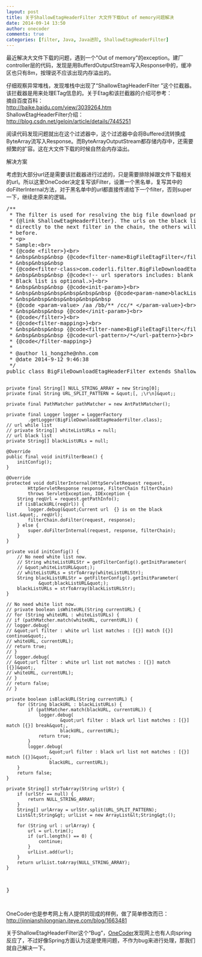 ```yaml
---
layout: post
title: 关于ShallowEtagHeaderFilter 大文件下载Out of memory问题解决
date: 2014-09-14 13:50
author: onecoder
comments: true
categories: [filter, Java, Java进阶, ShallowEtagHeaderFilter]
---
```

<p>
	最近解决大文件下载的问题，遇到一个&quot;Out of memory&quot;的exception。建厂controller层的代码，发现是用BufferdOutputStream写入Response中的，缓冲区也只有8m，按理说不应该出现内存溢出的。</p>
<p>
	仔细观察异常堆栈，发现堆栈中出现了&ldquo;ShallowEtagHeaderFilter &rdquo;这个拦截器。该拦截器是用来处理ETag信息的。关于Etag和该拦截器的介绍可参考：<br />
	摘自百度百科：<br />
	<a href="http://baike.baidu.com/view/3039264.htm">http://baike.baidu.com/view/3039264.htm</a><br />
	ShallowEtagHeaderFilter介绍：<br />
	<a href="http://blog.csdn.net/geloin/article/details/7445251">http://blog.csdn.net/geloin/article/details/7445251</a></p>
<p>
	阅读代码发现问题就出在这个过滤器中，这个过滤器中会将Buffered流转换成ByteArray流写入Response。而ByteArrayOutputStream都存储内存中，还需要频繁的扩容。这在大文件下载的时候自然会内存溢出。</p>
<p>
	解决方案</p>
<p>
	考虑到大部分url还是需要该拦截器进行过滤的，只是需要排除掉跟文件下载相关的url。所以这里OneCoder决定复写该Filter，设置一个黑名单，复写其中的doFilterInternal方法，对于黑名单中的url都直接传递给下一个filter，否则super一下，继续走原来的逻辑。</p>
<pre class="brush:java;first-line:1;pad-line-numbers:true;highlight:null;collapse:false;">
/**
 * The filter is used for resolving the big file download problem when using
 * {@link ShallowEtagHeaderFilter}. The urls on the black list will be passed
 * directly to the next filter in the chain, the others will be filtered as
 * before.
 * &lt;p&gt;
 * Sample:&lt;br&gt;
 * {@code &lt;filter&gt;}&lt;br&gt;
 * &amp;nbsp&amp;nbsp&amp;nbsp {@code&lt;filter-name&gt;BigFileEtagFilter&lt;/filter-name&gt;}&lt;br&gt;
 * &amp;nbsp&amp;nbsp&amp;nbsp
 * {@code&lt;filter-class&gt;com.coderli.filter.BigFileDownloadEtagHeaderFilter&lt;/filter-class&gt;}&lt;br&gt;
 * &amp;nbsp&amp;nbsp&amp;nbsp {@code&lt;!-- url sperators includes: blank space ; , and /r/n.
 * Black list is optional.&gt;}&lt;br&gt;
 * &amp;nbsp&amp;nbsp&amp;nbsp {@code&lt;init-param&gt;}&lt;br&gt;
 * &amp;nbsp&amp;nbsp&amp;nbsp&amp;nbsp&amp;nbsp&amp;nbsp {@code&lt;param-name&gt;blackListURL&lt;/param-name&gt;}&lt;br&gt;
 * &amp;nbsp&amp;nbsp&amp;nbsp&amp;nbsp&amp;nbsp&amp;nbsp
 * {@code &lt;param-value&gt; /aa /bb/** /cc/* &lt;/param-value&gt;}&lt;br&gt;
 * &amp;nbsp&amp;nbsp&amp;nbsp {@code&lt;/init-param&gt;}&lt;br&gt;
 * {@code&lt;/filter&gt;}&lt;br&gt;
 * {@code&lt;filter-mapping&gt;}&lt;br&gt;
 * &amp;nbsp&amp;nbsp&amp;nbsp {@code&lt;filter-name&gt;BigFileEtagFilter&lt;/filter-name&gt;}&lt;br&gt;
 * &amp;nbsp&amp;nbsp&amp;nbsp {@code&lt;url-pattern&gt;/*&lt;/url-pattern&gt;}&lt;br&gt;
 * {@code&lt;/filter-mapping&gt;}
 * 
 * @author li_hongzhe@nhn.com
 * @date 2014-9-12 9:46:38
 */
public class BigFileDownloadEtagHeaderFilter extends ShallowEtagHeaderFilter {

	private final String[] NULL_STRING_ARRAY = new String[0];
	private final String URL_SPLIT_PATTERN = &quot;[, ;\r\n]&quot;;

	private final PathMatcher pathMatcher = new AntPathMatcher();

	private final Logger logger = LoggerFactory
			.getLogger(BigFileDownloadEtagHeaderFilter.class);
	// url while list
	// private String[] whiteListURLs = null;
	// url black list
	private String[] blackListURLs = null;

	@Override
	public final void initFilterBean() {
		initConfig();
	}

	@Override
	protected void doFilterInternal(HttpServletRequest request,
			HttpServletResponse response, FilterChain filterChain)
			throws ServletException, IOException {
		String reqUrl = request.getPathInfo();
		if (isBlackURL(reqUrl)) {
			logger.debug(&quot;Current url  {} is on the black list.&quot;, reqUrl);
			filterChain.doFilter(request, response);
		} else {
			super.doFilterInternal(request, response, filterChain);
		}
	}

	private void initConfig() {
		// No need white list now.
		// String whiteListURLStr = getFilterConfig().getInitParameter(
		// &quot;whiteListURL&quot;);
		// whiteListURLs = strToArray(whiteListURLStr);
		String blackListURLStr = getFilterConfig().getInitParameter(
				&quot;blackListURL&quot;);
		blackListURLs = strToArray(blackListURLStr);
	}

	// No need white list now.
	// private boolean isWhiteURL(String currentURL) {
	// for (String whiteURL : whiteListURLs) {
	// if (pathMatcher.match(whiteURL, currentURL)) {
	// logger.debug(
	// &quot;url filter : white url list matches : [{}] match [{}] continue&quot;,
	// whiteURL, currentURL);
	// return true;
	// }
	// logger.debug(
	// &quot;url filter : white url list not matches : [{}] match [{}]&quot;,
	// whiteURL, currentURL);
	// }
	// return false;
	// }

	private boolean isBlackURL(String currentURL) {
		for (String blackURL : blackListURLs) {
			if (pathMatcher.match(blackURL, currentURL)) {
				logger.debug(
						&quot;url filter : black url list matches : [{}] match [{}] break&quot;,
						blackURL, currentURL);
				return true;
			}
			logger.debug(
					&quot;url filter : black url list not matches : [{}] match [{}]&quot;,
					blackURL, currentURL);
		}
		return false;
	}

	private String[] strToArray(String urlStr) {
		if (urlStr == null) {
			return NULL_STRING_ARRAY;
		}
		String[] urlArray = urlStr.split(URL_SPLIT_PATTERN);
		List&lt;String&gt; urlList = new ArrayList&lt;String&gt;();

		for (String url : urlArray) {
			url = url.trim();
			if (url.length() == 0) {
				continue;
			}
			urlList.add(url);
		}
		return urlList.toArray(NULL_STRING_ARRAY);
	}
}


</pre>
<p>
	OneCoder也是参考网上有人提供的现成的样例，做了简单修改而已：<a href="http://jinnianshilongnian.iteye.com/blog/1663481">http://jinnianshilongnian.iteye.com/blog/1663481</a></p>
<p>
	关于ShallowEtagHeaderFilter这个&ldquo;Bug&rdquo;，<a href="http://www.coderli.com">OneCoder</a>发现网上也有人向spring反应了，不过好像Spring方面认为这是使用问题，不作为bug来进行处理，那我们就自己解决一下。</p>

